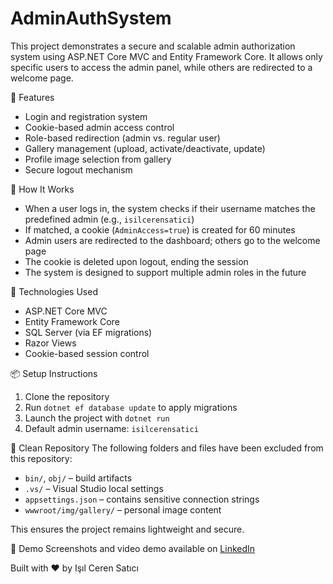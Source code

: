 # AdminAuthSystem

This project demonstrates a secure and scalable admin authorization system using ASP.NET Core MVC and Entity Framework Core. It allows only specific users to access the admin panel, while others are redirected to a welcome page.

🔐 Features
- Login and registration system
- Cookie-based admin access control
- Role-based redirection (admin vs. regular user)
- Gallery management (upload, activate/deactivate, update)
- Profile image selection from gallery
- Secure logout mechanism

🧠 How It Works
- When a user logs in, the system checks if their username matches the predefined admin (e.g., `isilcerensatici`)
- If matched, a cookie (`AdminAccess=true`) is created for 60 minutes
- Admin users are redirected to the dashboard; others go to the welcome page
- The cookie is deleted upon logout, ending the session
- The system is designed to support multiple admin roles in the future

🚀 Technologies Used
- ASP.NET Core MVC
- Entity Framework Core
- SQL Server (via EF migrations)
- Razor Views
- Cookie-based session control

📦 Setup Instructions
1. Clone the repository
2. Run `dotnet ef database update` to apply migrations
3. Launch the project with `dotnet run`
4. Default admin username: `isilcerensatici`

🧹 Clean Repository
The following folders and files have been excluded from this repository:
- `bin/`, `obj/` – build artifacts
- `.vs/` – Visual Studio local settings
- `appsettings.json` – contains sensitive connection strings
- `wwwroot/img/gallery/` – personal image content

This ensures the project remains lightweight and secure.

📸 Demo
Screenshots and video demo available on [LinkedIn](https://linkedin.com/in/isil-ceren-satici)

Built with ❤️ by Işıl Ceren Satıcı

